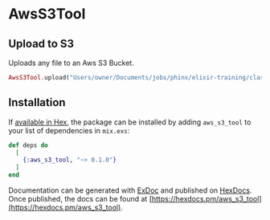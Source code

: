 # AwsS3Tool

## Upload to S3

Uploads any file to an Aws S3 Bucket.

```elixir
AwsS3Tool.upload("Users/owner/Documents/jobs/phinx/elixir-training/class-7/aws_s3_tool")
```

## Installation

If [available in Hex](https://hex.pm/docs/publish), the package can be installed
by adding `aws_s3_tool` to your list of dependencies in `mix.exs`:

```elixir
def deps do
  [
    {:aws_s3_tool, "~> 0.1.0"}
  ]
end
```

Documentation can be generated with [ExDoc](https://github.com/elixir-lang/ex_doc)
and published on [HexDocs](https://hexdocs.pm). Once published, the docs can
be found at [https://hexdocs.pm/aws_s3_tool](https://hexdocs.pm/aws_s3_tool).
